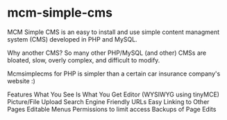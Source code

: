 # mcm-simple-cms
MCM Simple CMS is an easy to install and use simple content managment system (CMS) developed in PHP and MySQL.

Why another CMS?
So many other PHP/MySQL (and other) CMSs are bloated, slow, overly complex, and difficult to modify.

Mcmsimplecms for PHP is simpler than a certain car insurance company's website :)

Features
What You See Is What You Get Editor (WYSIWYG using tinyMCE)
Picture/File Upload
Search Engine Friendly URLs
Easy Linking to Other Pages
Editable Menus
Permissions to limit access
Backups of Page Edits
